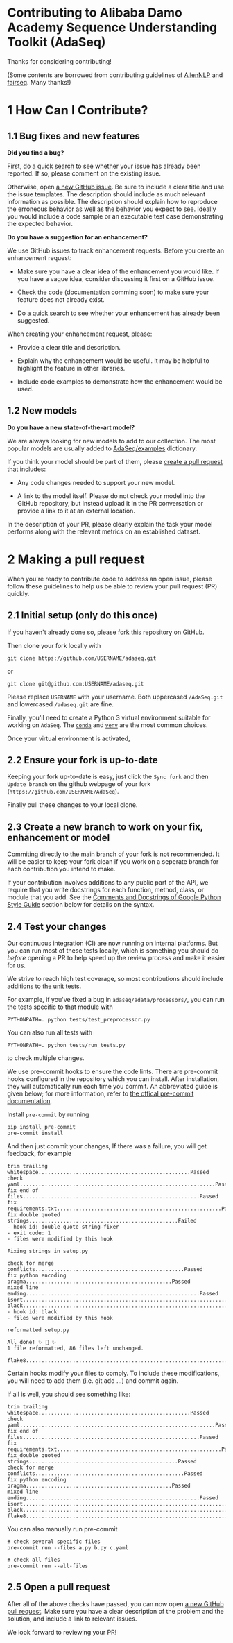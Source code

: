 # Contributing to Alibaba Damo Academy Sequence Understanding Toolkit (AdaSeq)

Thanks for considering contributing!

(Some contents are borrowed from contributing guidelines of [AllenNLP](https://github.com/modelscope/adaseq) and [fairseq](https://github.com/facebookresearch/fairseq). Many thanks!)

# 1 How Can I Contribute?

## 1.1 Bug fixes and new features

**Did you find a bug?**

First, do [a quick search](https://github.com/modelscope/AdaSeq/issues) to see whether your issue has already been reported.
If so, please comment on the existing issue.

Otherwise, open [a new GitHub issue](https://github.com/modelscope/AdaSeq/issues).
Be sure to include a clear title and use the issue templates.
The description should include as much relevant information as possible.
The description should explain how to reproduce the erroneous behavior as well as the behavior you expect to see.
Ideally you would include a code sample or an executable test case demonstrating the expected behavior.

**Do you have a suggestion for an enhancement?**

We use GitHub issues to track enhancement requests.  Before you create an enhancement request:

* Make sure you have a clear idea of the enhancement you would like.  If you have a vague idea, consider discussing
it first on a GitHub issue.

<!-- * Check the documentation to make sure your feature does not already exist. -->
* Check the code (documentation comming soon) to make sure your feature does not already exist.

* Do [a quick search](https://github.com/modelscope/AdaSeq/issues) to see whether your enhancement has already been suggested.

When creating your enhancement request, please:

* Provide a clear title and description.

* Explain why the enhancement would be useful.  It may be helpful to highlight the feature in other libraries.

* Include code examples to demonstrate how the enhancement would be used.


## 1.2 New models

**Do you have a new state-of-the-art model?**

We are always looking for new models to add to our collection. The most popular models are usually added to [AdaSeq/examples](https://github.com/modelscope/AdaSeq/tree/master/examples) dictionary.

If you think your model should be part of them, please [create a pull request](https://github.com/modelscope/adaseq/pulls) that includes:

* Any code changes needed to support your new model.

* A link to the model itself.  Please do not check your model into the GitHub repository, but instead upload it in the
PR conversation or provide a link to it at an external location.

In the description of your PR, please clearly explain the task your model performs along with the relevant metrics on an established dataset.


<!-- ## 1.3 Contributor License Agreement ("CLA") -->


# 2 Making a pull request

When you're ready to contribute code to address an open issue, please follow these guidelines to help us be able to review your pull request (PR) quickly.

## 2.1 Initial setup (only do this once)

If you haven't already done so, please fork this repository on GitHub.

Then clone your fork locally with

    git clone https://github.com/USERNAME/adaseq.git

or

    git clone git@github.com:USERNAME/adaseq.git

Please replace `USERNAME` with your username. Both uppercased `/AdaSeq.git` and lowercased `/adaseq.git` are fine.

Finally, you'll need to create a Python 3 virtual environment suitable for working on `AdaSeq`. The [`conda`](https://docs.conda.io/en/latest/miniconda.html) and [`venv`](https://docs.python.org/3.7/library/venv.html) are the most common choices.

Once your virtual environment is activated, 


## 2.2 Ensure your fork is up-to-date

Keeping your fork up-to-date is easy, just click the `Sync fork` and then `Update branch` on the github webpage of your fork (`https://github.com/USERNAME/AdaSeq`).

Finally pull these changes to your local clone.


## 2.3 Create a new branch to work on your fix, enhancement or model

Commiting directly to the main branch of your fork is not recommended. It will be easier to keep your fork clean if you work on a seperate branch for each contribution you intend to make.

If your contribution involves additions to any public part of the API, we require that you write docstrings for each function, method, class, or module that you add.
See the [Comments and Docstrings of Google Python Style Guide](https://google.github.io/styleguide/pyguide.html#38-comments-and-docstrings) section below for details on the syntax.


## 2.4 Test your changes

Our continuous integration (CI) are now running on internal platforms.
But you can run most of these tests locally, which is something you should do *before* opening a PR to help speed up the review process and make it easier for us.

We strive to reach high test coverage, so most contributions should include additions to [the unit tests](https://github.com/modelscope/adaseq/tree/main/tests).

For example, if you've fixed a bug in `adaseq/adata/processors/`, you can run the tests specific to that module with

    PYTHONPATH=. python tests/test_preprocessor.py

You can also run all tests with

    PYTHONPATH=. python tests/run_tests.py

to check multiple changes.

We use pre-commit hooks to ensure the code lints.
There are pre-commit hooks configured in the repository which you can install.
After installation, they will automatically run each time you commit.
An abbreviated guide is given below; for more information, refer to [the offical pre-commit documentation](https://pre-commit.com/).

Install `pre-commit` by running

    pip install pre-commit
    pre-commit install

And then just commit your changes, If there was a failure, you will get feedback, for example

    trim trailing whitespace.................................................Passed
    check yaml...............................................................Passed
    fix end of files.........................................................Passed
    fix requirements.txt.....................................................Passed
    fix double quoted strings................................................Failed
    - hook id: double-quote-string-fixer
    - exit code: 1
    - files were modified by this hook

    Fixing strings in setup.py

    check for merge conflicts................................................Passed
    fix python encoding pragma...............................................Passed
    mixed line ending........................................................Passed
    isort....................................................................Passed
    black....................................................................Failed
    - hook id: black
    - files were modified by this hook

    reformatted setup.py

    All done! ✨ 🍰 ✨
    1 file reformatted, 86 files left unchanged.

    flake8...................................................................Passed

Certain hooks modify your files to comply. To include these modifications, you will need to add them (i.e. git add ...) and commit again.

If all is well, you should see something like:

    trim trailing whitespace.................................................Passed
    check yaml...............................................................Passed
    fix end of files.........................................................Passed
    fix requirements.txt.....................................................Passed
    fix double quoted strings................................................Passed
    check for merge conflicts................................................Passed
    fix python encoding pragma...............................................Passed
    mixed line ending........................................................Passed
    isort....................................................................Passed
    black....................................................................Passed
    flake8...................................................................Passed

You can also manually run pre-commit

    # check several specific files
    pre-commit run --files a.py b.py c.yaml

    # check all files
    pre-commit run --all-files

<!-- And finally, please update the [CHANGELOG](https://github.com/modelscope/adaseq/blob/main/CHANGELOG.md) with notes on your contribution in the "Unreleased" section at the top. -->


## 2.5 Open a pull request

After all of the above checks have passed, you can now open [a new GitHub pull request](https://github.com/modelscope/adaseq/pulls).
Make sure you have a clear description of the problem and the solution, and include a link to relevant issues.

We look forward to reviewing your PR!
